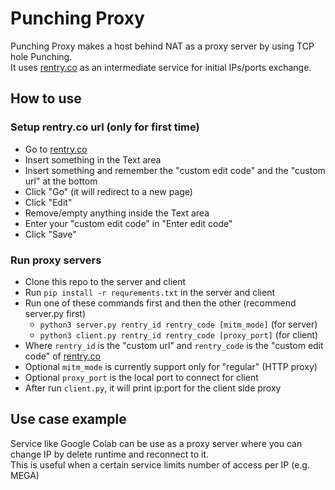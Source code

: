 # Punching Proxy
Punching Proxy makes a host behind NAT as a proxy server by using TCP hole Punching.  
It uses [rentry.co](https://rentry.co) as an intermediate service for initial IPs/ports exchange.

## How to use
### Setup rentry.co url (only for first time)
- Go to [rentry.co](https://rentry.co)
- Insert something in the Text area
- Insert something and remember the "custom edit code" and the "custom url" at the bottom
- Click "Go" (it will redirect to a new page)
- Click "Edit"
- Remove/empty anything inside the Text area
- Enter your "custom edit code" in "Enter edit code"
- Click "Save"

### Run proxy servers
- Clone this repo to the server and client
- Run `pip install -r requrements.txt` in the server and client
- Run one of these commands first and then the other (recommend server.py first)
    - `python3 server.py rentry_id rentry_code [mitm_mode]` (for server)
    - `python3 client.py rentry_id rentry_code [proxy_port]` (for client)
- Where `rentry_id` is the "custom url" and `rentry_code` is the "custom edit code" of [rentry.co](https://rentry.co)
- Optional `mitm_mode` is currently support only for "regular" (HTTP proxy)
- Optional `proxy_port` is the local port to connect for client
- After run `client.py`, it will print ip:port for the client side proxy

## Use case example
Service like Google Colab can be use as a proxy server where you can change IP by delete runtime and reconnect to it.  
This is useful when a certain service limits number of access per IP (e.g. MEGA)
